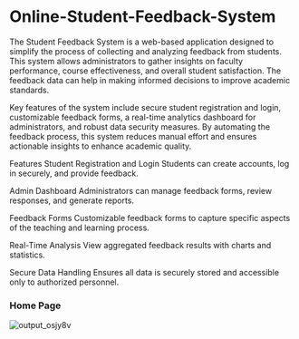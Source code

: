 # Online-Student-Feedback-System
The Student Feedback System is a web-based application designed to simplify the process of collecting and analyzing feedback from students. This system allows administrators to gather insights on faculty performance, course effectiveness, and overall student satisfaction. The feedback data can help in making informed decisions to improve academic standards.

Key features of the system include secure student registration and login, customizable feedback forms, a real-time analytics dashboard for administrators, and robust data security measures. By automating the feedback process, this system reduces manual effort and ensures actionable insights to enhance academic quality.

Features
Student Registration and Login
Students can create accounts, log in securely, and provide feedback.

Admin Dashboard
Administrators can manage feedback forms, review responses, and generate reports.

Feedback Forms
Customizable feedback forms to capture specific aspects of the teaching and learning process.

Real-Time Analysis
View aggregated feedback results with charts and statistics.

Secure Data Handling
Ensures all data is securely stored and accessible only to authorized personnel.

### Home Page
![output_osjy8v](https://user-images.githubusercontent.com/28681392/47772134-5c14e300-dcee-11e8-9248-073dac2f3b04.gif)
